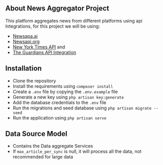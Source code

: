 

## About News Aggregator Project

This platform aggregates news from different platforms using api Integrations, for this project we will be using:

- [Newsapa.ai](https://newsapi.ai)
- [Newsapi.org](https://newsapi.org)
- [New York Times API](https://nytimes.com) and
- [The Guardians API Integration](https://open-platform.theguardian.com/)
 
## Installation
- Clone the repository
- Install the requirements using `composer install`
- Create a `.env` file by copying the `.env.example` file
- Generate a new key using `php artisan key:generate`
- Add the database credentials to the `.env` file
- Run the migrations and seed database using `php artisan migrate --seed`
- Run the application using `php artisan serve`


## Data Source  Model
- Contains the Data aggregate Services
- If `max_article_per_sync` is null, it will process all the data, not recommended for large data
